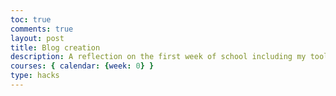 ```yaml
---
toc: true
comments: true
layout: post
title: Blog creation
description: A reflection on the first week of school including my tools and blog setup
courses: { calendar: {week: 0} }
type: hacks
---
```


